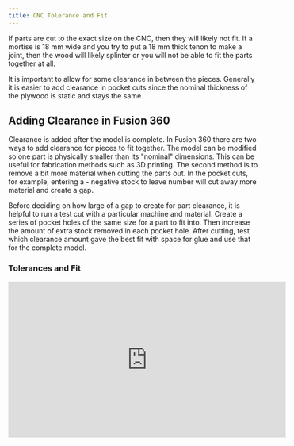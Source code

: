 ```yaml
---
title: CNC Tolerance and Fit
---
```


If parts are cut to the exact size on the CNC, then they will likely not fit. If a mortise is 18 mm wide and you try to put a 18 mm thick tenon to make a joint, then the wood will likely splinter or you will not be able to fit the parts together at all.

It is important to allow for some clearance in between the pieces. Generally it is easier to add clearance in pocket cuts since the nominal thickness of the plywood is static and stays the same.

## Adding Clearance in Fusion 360

Clearance is added after the model is complete. In Fusion 360 there are two ways to add clearance for pieces to fit together. The model can be modified so one part is physically smaller than its "nominal" dimensions. This can be useful for fabrication methods such as 3D printing. The second method is to remove a bit more material when cutting the parts out. In the pocket cuts, for example, entering a - negative stock to leave number will cut away more material and create a gap.

Before deciding on how large of a gap to create for part clearance, it is helpful to run a test cut with a particular machine and material. Create a series of pocket holes of the same size for a part to fit into. Then increase the amount of extra stock removed in each pocket hole. After cutting, test which clearance amount gave the best fit with space for glue and use that for the complete model.

<div class="video-grid">
<div class="video-card">

### Tolerances and Fit

<div class="iframe-16-9-container">
<iframe class="youTubeIframe" width="560" height="315" src="https://www.youtube.com/embed/W8AcI8LkIrg" title="YouTube video player" frameborder="0" allow="accelerometer; autoplay; clipboard-write; encrypted-media; gyroscope; picture-in-picture; web-share" allowfullscreen></iframe>
</div>
</div>

</div>
